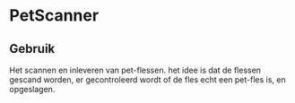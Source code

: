 # PetScanner

## Gebruik
Het scannen en inleveren van pet-flessen.
het idee is dat de flessen gescand worden, er gecontroleerd wordt of de fles echt een  pet-fles is, en opgeslagen.
